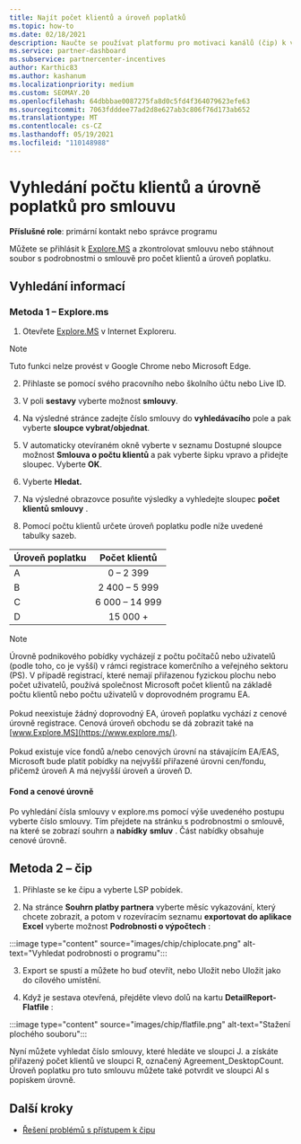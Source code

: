 ```yaml
---
title: Najít počet klientů a úroveň poplatků
ms.topic: how-to
ms.date: 02/18/2021
description: Naučte se používat platformu pro motivaci kanálů (čip) k vyhledání informací o počtu klientů a úrovních poplatků za smlouvu.
ms.service: partner-dashboard
ms.subservice: partnercenter-incentives
author: Karthic83
ms.author: kashanum
ms.localizationpriority: medium
ms.custom: SEOMAY.20
ms.openlocfilehash: 64dbbbae0087275fa8d0c5fd4f364079623efe63
ms.sourcegitcommit: 7063fdddee77ad2d8e627ab3c806f76d173ab652
ms.translationtype: MT
ms.contentlocale: cs-CZ
ms.lasthandoff: 05/19/2021
ms.locfileid: "110148988"
---
```

# <a name="locate-the-desktop-count-and-fee-level-for-an-agreement"></a>Vyhledání počtu klientů a úrovně poplatků pro smlouvu

**Příslušné role**: primární kontakt nebo správce programu

Můžete se přihlásit k [Explore.MS](https://www.explore.ms/) a zkontrolovat smlouvu nebo stáhnout soubor s podrobnostmi o smlouvě pro počet klientů a úroveň poplatku.

## <a name="to-locate-the-information"></a>Vyhledání informací

### <a name="method-1--explorems"></a>Metoda 1 – Explore.ms

1. Otevřete [Explore.MS](https://www.explore.ms/) v Internet Exploreru. 

>[!Note]
>Tuto funkci nelze provést v Google Chrome nebo Microsoft Edge.

2. Přihlaste se pomocí svého pracovního nebo školního účtu nebo Live ID.  

3. V poli **sestavy** vyberte možnost **smlouvy**.

4. Na výsledné stránce zadejte číslo smlouvy do **vyhledávacího** pole a pak vyberte **sloupce vybrat/objednat**.

5. V automaticky otevíraném okně vyberte v seznamu Dostupné sloupce možnost **Smlouva o počtu klientů** a pak vyberte šipku vpravo a přidejte sloupec. Vyberte **OK**.

6. Vyberte **Hledat.**

7. Na výsledné obrazovce posuňte výsledky a vyhledejte sloupec **počet klientů smlouvy** . 

8. Pomocí počtu klientů určete úroveň poplatku podle níže uvedené tabulky sazeb.  

| Úroveň poplatku | Počet klientů |
| ------ | :-----------: |
|  A | 0 – 2 399    |
|  B | 2 400 – 5 999    |
|  C | 6 000 – 14 999    |
|  D | 15 000 +   |

>[!NOTE]
>Úrovně podnikového pobídky vycházejí z počtu počítačů nebo uživatelů (podle toho, co je vyšší) v rámci registrace komerčního a veřejného sektoru (PS). V případě registrací, které nemají přiřazenou fyzickou plochu nebo počet uživatelů, používá společnost Microsoft počet klientů na základě počtu klientů nebo počtu uživatelů v doprovodném programu EA. <br><br>Pokud neexistuje žádný doprovodný EA, úroveň poplatku vychází z cenové úrovně registrace. Cenová úroveň obchodu se dá zobrazit také na [www.Explore.MS](https://www.explore.ms/). <br><br>Pokud existuje více fondů a/nebo cenových úrovní na stávajícím EA/EAS, Microsoft bude platit pobídky na nejvyšší přiřazené úrovni cen/fondu, přičemž úroveň A má nejvyšší úroveň a úroveň D.

#### <a name="pool-and-pricing-levels"></a>Fond a cenové úrovně

Po vyhledání čísla smlouvy v explore.ms pomocí výše uvedeného postupu vyberte číslo smlouvy. Tím přejdete na stránku s podrobnostmi o smlouvě, na které se zobrazí souhrn a **nabídky** **smluv** . Část nabídky obsahuje cenové úrovně.

## <a name="method-2---chip"></a>Metoda 2 – čip

1. Přihlaste se ke čipu a vyberte LSP pobídek.

2. Na stránce **Souhrn platby partnera** vyberte měsíc vykazování, který chcete zobrazit, a potom v rozevíracím seznamu **exportovat do aplikace Excel** vyberte možnost **Podrobnosti o výpočtech** :

:::image type="content" source="images/chip/chiplocate.png" alt-text="Vyhledat podrobnosti o programu":::

3. Export se spustí a můžete ho buď otevřít, nebo Uložit nebo Uložit jako do cílového umístění.

4. Když je sestava otevřená, přejděte vlevo dolů na kartu **DetailReport-Flatfile** :

:::image type="content" source="images/chip/flatfile.png" alt-text="Stažení plochého souboru":::

Nyní můžete vyhledat číslo smlouvy, které hledáte ve sloupci J. a získáte přiřazený počet klientů ve sloupci R, označený Agreement_DesktopCount. Úroveň poplatku pro tuto smlouvu můžete také potvrdit ve sloupci AI s popiskem úrovně.

## <a name="next-steps"></a>Další kroky

- [Řešení problémů s přístupem k čipu](chip-access-trouble.md)
